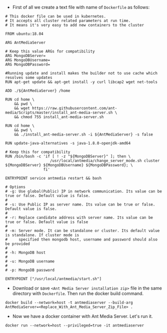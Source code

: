 * First of all we create a text file with name of `Dockerfile` as follows:
```
# This docker file can be used in kubernetes. 
# It accepts all cluster related parameters at run time. 
# It means it's very easy to add new containers to the cluster 

FROM ubuntu:18.04

ARG AntMediaServer

# Keep this value ARGs for compatibility
ARG MongoDBServer=
ARG MongoDBUsername=
ARG MongoDBPassword=

#Running update and install makes the builder not to use cache which resolves some updates
RUN apt-get update && apt-get install -y curl libcap2 wget net-tools 

ADD ./${AntMediaServer} /home

RUN cd home \
    && pwd \
    && wget https://raw.githubusercontent.com/ant-media/Scripts/master/install_ant-media-server.sh \
    && chmod 755 install_ant-media-server.sh

RUN cd home \
    && pwd \
    && ./install_ant-media-server.sh -i ${AntMediaServer} -s false

RUN update-java-alternatives -s java-1.8.0-openjdk-amd64

# Keep this for compatibility
RUN /bin/bash -c 'if [ ! -z "${MongoDBServer}" ]; then \
                    /usr/local/antmedia/change_server_mode.sh cluster ${MongoDBServer} ${MongoDBUsername} ${MongoDBPassword}; \
                 fi'

ENTRYPOINT service antmedia restart && bash

# Options 
# -g: Use global(Public) IP in network communication. Its value can be true or false. Default value is false.
#
# -s: Use Public IP as server name. Its value can be true or false. Default value is false.
#
# -r: Replace candidate address with server name. Its value can be true or false. Default value is false
#
# -m: Server mode. It can be standalone or cluster. Its default value is standalone. If cluster mode is 
#     specified then mongodb host, username and password should also be provided
#
# -h: MongoDB host
#
# -u: MongoDB username
#
# -p: MongoDB password

ENTRYPOINT ["/usr/local/antmedia/start.sh"]
```

* Download or save `<Ant Media Server installation zip>` file in the same directory with `Dockerfile`. Then run the docker build command.

`docker build --network=host -t antmediaserver --build-arg AntMediaServer=<Replace_With_Ant_Media_Server_Zip_File> .` 

* Now we have a docker container with Ant Media Server. Let's run it.

`docker run --network=host --privileged=true -it antmediaserver`